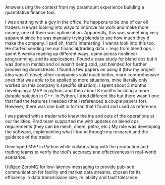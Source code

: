 Answer using the context from my paramount experience building a quantitative finance tool.

I was chatting with a guy in the office, he happens to be one of our oil traders. He was looking into ways to improve his work and make more money, one of them was optimization. Apparently, this was something very apparent since he was manually trying blends to see how much they'd make the company. I said oh, that's interesting. I wanna look into this too. He started sending me our financial/trading data + reqs from blend ops. I spent 6 weeks reading up different ways, came across nonlinear programming, and its applications. Found a case study for blend ops but it was done in matlab and oil wasn't being sold, just blended for further processing downstream. I found a few papers on using it (btw my project idea wasn't novel; other companies sold much better, more comprehensive ones that was able to be applied to more situations, mine literally only worked on this company's specific situation). I spent about 3 months developing a MVP in python, and then about 8 months building a more durable solution in C++. In Python, I tried different libs but there wasn't one that had the features I needed (that I referenced a couple papers for). However, there was one built in fortran that I found and used as reference.

I was paired with a trader who knew the ins and outs of the operations at our facilities. Prod team supported me with updates on blend ops requirements (they can be mech, chem, petro, etc.) My role was developing the software, implementing what I found through my research and the guidance of the trader.

Developed MVP in Python while collaborating with the production and trading teams to verify the tool's accuracy and effectiveness in real-world scenarios.

Utilized ZeroMQ for low-latency messaging to provide pub-sub communication for facility and market data streams, chosen for its efficiency in data transmission size, reliability and fault tolerance.

